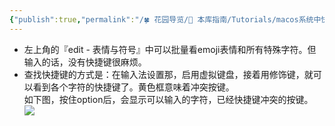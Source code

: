 ```yaml
---
{"publish":true,"permalink":"/🍀 花园导览/🧰 本库指南/Tutorials/macos系统中快捷输入各种特殊符号.md","title":"macos系统中快捷输入各种特殊符号","created":"2022-08-24","modified":"2023-03-14","published":"2025-07-07T17:10:23.992+08:00","cssclasses":""}
---
```


- 左上角的『edit - 表情与符号』中可以批量看emoji表情和所有特殊字符。但输入的话，没有快捷键很麻烦。
- 查找快捷键的方式是：在输入法设置那，启用虚拟键盘，接着用修饰键，就可以看到各个字符的快捷键了。黄色框意味着冲突按键。  
如下图，按住option后，会显示可以输入的字符，已经快捷键冲突的按键。  
![](https://img2.oldwinter.top/202208241840832.png)